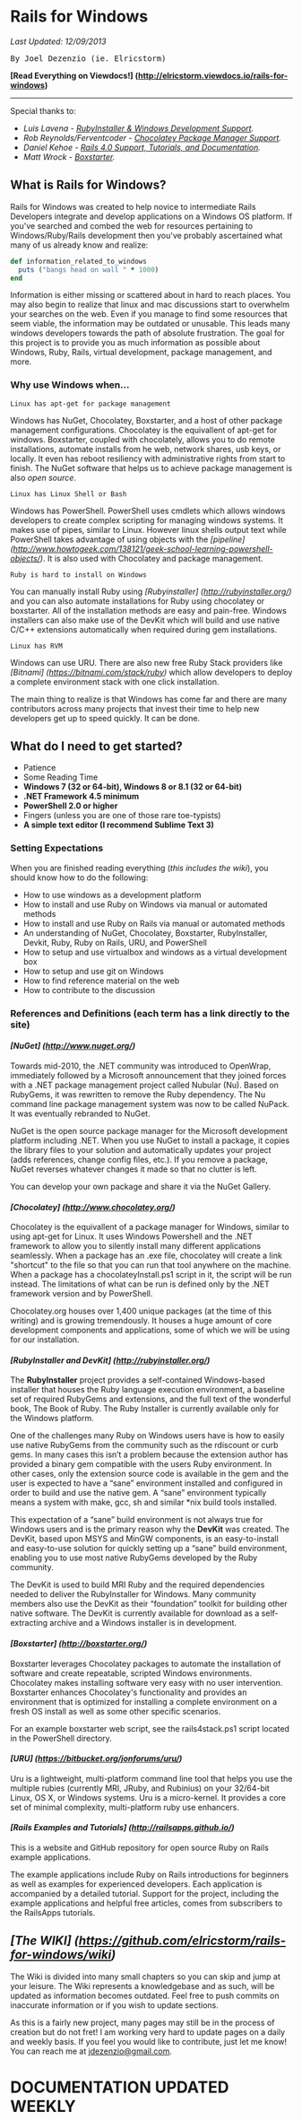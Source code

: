 Rails for Windows
================================
*Last Updated:  12/09/2013*
<pre>By Joel Dezenzio (ie. Elricstorm)</pre>
**[Read Everything on Viewdocs!] (http://elricstorm.viewdocs.io/rails-for-windows)**

<hr>

Special thanks to:

*  *Luis Lavena - [RubyInstaller & Windows Development Support](http://rubyinstaller.org/).*
*  *Rob Reynolds/Ferventcoder - [Chocolatey Package Manager Support](http://chocolatey.org/).*
*  *Daniel Kehoe - [Rails 4.0 Support, Tutorials, and Documentation](http://railsapps.github.io/).*
*  *Matt Wrock - [Boxstarter](http://boxstarter.org/).*

What is Rails for Windows?
--------------------------------

Rails for Windows was created to help novice to intermediate Rails Developers integrate and develop applications
on a Windows OS platform.  If you've searched and combed the web for resources pertaining to Windows/Ruby/Rails
development then you've probably ascertained what many of us already know and realize:

````ruby
def information_related_to_windows
  puts ("bangs head on wall " * 1000)
end
````

Information is either missing or scattered about in hard to reach places.  You may also begin to realize that
linux and mac discussions start to overwhelm your searches on the web.  Even if you manage to find some resources
that seem viable, the information may be outdated or unusable.  This leads many windows developers towards the path
of absolute frustration.  The goal for this project is to provide you as much information as possible about Windows,
Ruby, Rails, virtual development, package management, and more.

### Why use Windows when...

    Linux has apt-get for package management

Windows has NuGet, Chocolatey, Boxstarter, and a host of other package management configurations.  Chocolatey is
the equivallent of apt-get for windows. Boxstarter, coupled with chocolately, allows you to do remote installations, automate installs from
he web, network shares, usb keys, or locally.  It even has reboot resiliency with administrative rights from
start to finish. The NuGet software that helps us to achieve package management is also <i>open source</i>.

    Linux has Linux Shell or Bash

Windows has PowerShell.  PowerShell uses cmdlets which allows windows developers to create complex scripting for
managing windows systems.  It makes use of pipes, similar to Linux. However linux shells output text while PowerShell
takes advantage of using objects with the *[pipeline] (http://www.howtogeek.com/138121/geek-school-learning-powershell-objects/)*.  It
is also used with Chocolatey and package management.

    Ruby is hard to install on Windows

You can manually install Ruby using *[Rubyinstaller] (http://rubyinstaller.org/)* and you can also automate
installations for Ruby using chocolatey or boxstarter.  All of the installation methods are easy and pain-free. Windows
installers can also make use of the DevKit which will build and use native C/C++ extensions automatically
when required during gem installations.

    Linux has RVM

Windows can use URU.  There are also new free Ruby Stack providers like *[Bitnami] (https://bitnami.com/stack/ruby)* which
allow developers to deploy a complete environment stack with one click installation.

The main thing to realize is that Windows has come far and there are many contributors across many projects that
invest their time to help new developers get up to speed quickly.  It can be done.

What do I need to get started?
-------------------------------

* Patience
* Some Reading Time
* <b>Windows 7 (32 or 64-bit), Windows 8 or 8.1 (32 or 64-bit)</b>
* <b>.NET Framework 4.5 minimum</b>
* <b>PowerShell 2.0 or higher</b>
* Fingers (unless you are one of those rare toe-typists)
* <b>A simple text editor (I recommend Sublime Text 3)</b>

### Setting Expectations

When you are finished reading everything (<i>this includes the wiki</i>), you should know how to do the following:

* How to use windows as a development platform
* How to install and use Ruby on Windows via manual or automated methods
* How to install and use Ruby on Rails via manual or automated methods
* An understanding of NuGet, Chocolatey, Boxstarter, RubyInstaller, Devkit, Ruby, Ruby on Rails, URU, and PowerShell
* How to setup and use virtualbox and windows as a virtual development box
* How to setup and use git on Windows
* How to find reference material on the web
* How to contribute to the discussion

### References and Definitions (each term has a link directly to the site)

#### *[NuGet] (http://www.nuget.org/)*

Towards mid-2010, the .NET community was introduced to OpenWrap, immediately followed by a Microsoft announcement
that they joined forces with a .NET package management project called Nubular (Nu). Based on RubyGems, it was
rewritten to remove the Ruby dependency. The Nu command line package management system was now to be called
NuPack. It was eventually rebranded to NuGet.

NuGet is the open source package manager for the Microsoft development platform including .NET.  When you use NuGet to install
a package, it copies the library files to your solution and automatically updates your project
(adds references, change config files, etc.). If you remove a package, NuGet reverses whatever changes it made so
that no clutter is left.

You can develop your own package and share it via the NuGet Gallery.

#### *[Chocolatey] (http://www.chocolatey.org/)*

Chocolatey is the equivallent of a package manager for Windows, similar to using apt-get for Linux.  It uses
Windows Powershell and the .NET framework to allow you to silently install many different applications
seamlessly.  When a package has an .exe file, chocolatey will create a link "shortcut" to the file so that you
can run that tool anywhere on the machine.  When a package has a chocolateyInstall.ps1 script in it, the script
will be run instead.  The limitations of what can be run is defined only by the .NET framework version and
by PowerShell.

Chocolatey.org houses over 1,400 unique packages (at the time of this writing) and is growing tremendously.  It
houses a huge amount of core development components and applications, some of which we will be using for our
installation.

#### *[RubyInstaller and DevKit] (http://rubyinstaller.org/)*

The <b>RubyInstaller</b> project provides a self-contained Windows-based installer that houses the Ruby language
execution environment, a baseline set of required RubyGems and extensions, and the full text of the wonderful
book, The Book of Ruby.  The Ruby Installer is currently available only for the Windows platform.

One of the challenges many Ruby on Windows users have is how to easily use native RubyGems from the community
such as the rdiscount or curb gems. In many cases this isn’t a problem because the extension author has
provided a binary gem compatible with the users Ruby environment. In other cases, only the extension source
code is available in the gem and the user is expected to have a “sane” environment installed and configured
in order to build and use the native gem. A “sane” environment typically means a system with make, gcc, sh
and similar *nix build tools installed.

This expectation of a “sane” build environment is not always true for Windows users and is the primary reason
why the <b>DevKit</b> was created. The DevKit, based upon MSYS and MinGW components, is an easy-to-install and
easy-to-use solution for quickly setting up a “sane” build environment, enabling you to use most native
RubyGems developed by the Ruby community.

The DevKit is used to build MRI Ruby and the required dependencies needed to deliver the RubyInstaller for
Windows. Many community members also use the DevKit as their “foundation” toolkit for building other
native software.  The DevKit is currently available for download as a self-extracting archive and a
Windows installer is in development.

#### *[Boxstarter] (http://boxstarter.org/)*

Boxstarter leverages Chocolatey packages to automate the installation of software and create repeatable,
scripted Windows environments. Chocolatey makes installing software very easy with no user
intervention. Boxstarter enhances Chocolatey's functionality and provides an environment that is optimized
for installing a complete environment on a fresh OS install as well as some other specific scenarios.

For an example boxstarter web script, see the rails4stack.ps1 script located in the PowerShell directory.

#### *[URU] (https://bitbucket.org/jonforums/uru/)*

Uru is a lightweight, multi-platform command line tool that helps you use the multiple
rubies (currently MRI, JRuby, and Rubinius) on your 32/64-bit Linux, OS X, or Windows systems. Uru is
a micro-kernel. It provides a core set of minimal complexity, multi-platform ruby use enhancers.

#### *[Rails Examples and Tutorials] (http://railsapps.github.io/)*

This is a website and GitHub repository for open source Ruby on Rails example applications.

The example applications include Ruby on Rails introductions for beginners as well as examples for
experienced developers. Each application is accompanied by a detailed tutorial. Support for the
project, including the example applications and helpful free articles, comes from subscribers to the
RailsApps tutorials.


## *[The WIKI] (https://github.com/elricstorm/rails-for-windows/wiki)*

The Wiki is divided into many small chapters so you can skip and jump at your leisure.  The Wiki represents
a knowledgebase and as such, will be updated as information becomes outdated.  Feel free to push commits
on inaccurate information or if you wish to update sections.

As this is a fairly new project, many pages may still be in the process of creation but do not fret!  I am working
very hard to update pages on a daily and weekly basis.  If you feel you would like to contribute, just let me know!
You can reach me at jdezenzio@gmail.com.


DOCUMENTATION UPDATED WEEKLY
==================================
